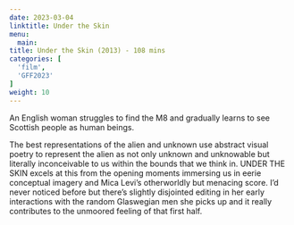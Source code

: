 ```yaml
---
date: 2023-03-04
linktitle: Under the Skin
menu:
  main:
title: Under the Skin (2013) - 108 mins
categories: [
  'film',
  'GFF2023'
]
weight: 10
---
```


An English woman struggles to find the M8 and gradually learns to see Scottish people as human beings. 

The best representations of the alien and unknown use abstract visual poetry to represent the alien as not only unknown and unknowable but literally inconceivable to us within the bounds that we think in. UNDER THE SKIN excels at this from the opening moments immersing us in eerie conceptual imagery and Mica Levi’s otherworldly but menacing score. I’d never noticed before but there’s slightly disjointed editing in her early interactions with the random Glaswegian men she picks up and it really contributes to the unmoored feeling of that first half.

